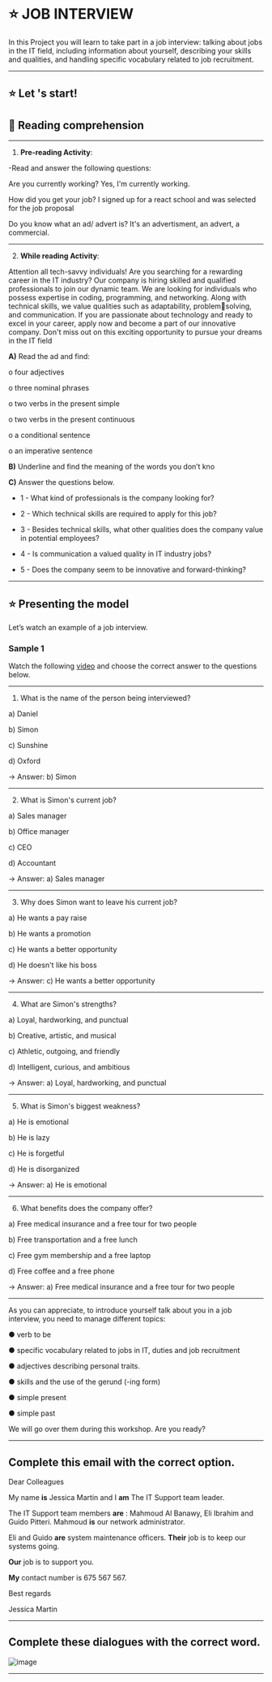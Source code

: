 # :star: JOB INTERVIEW

In this Project you will learn to take part in a job interview: talking about jobs in the IT field, including information about yourself, describing your skills and qualities, and handling specific vocabulary related to job recruitment.

---

## :star: Let 's start!


## :book: Reading comprehension

---

1. **Pre-reading Activity**:
 
-Read and answer the following questions:

Are you currently working? Yes, I'm currently working.

How did you get your job? I signed up for a react school and was selected for the job proposal

Do you know what an ad/ advert is? It's an advertisment, an advert, a commercial.

---

2. **While reading Activity**:


Attention all tech-savvy individuals! Are you searching for a rewarding career in the IT industry? Our company is hiring skilled and qualified professionals to join our dynamic team. We are looking for individuals who possess expertise in coding, programming, and networking. Along with technical skills, we value qualities such as adaptability, problemsolving, and communication. If you are passionate about technology and ready to excel in your career, apply now and become a part of our 
innovative company. Don't miss out on this exciting opportunity to pursue your dreams in the IT field

**A)** Read the ad and find:

o four adjectives

o three nominal phrases

o two verbs in the present simple

o two verbs in the present continuous

o a conditional sentence

o an imperative sentence


**B)**  Underline and find the meaning of the words you don’t kno


**C)** Answer the questions below.

- 1 - What kind of professionals is the company looking for?

- 2 - Which technical skills are required to apply for this job?

- 3 - Besides technical skills, what other qualities does the company value in potential employees?

- 4 - Is communication a valued quality in IT industry jobs? 

- 5 - Does the company seem to be innovative and forward-thinking?


---

## :star: Presenting the model

Let’s watch an example of a job  interview. 

### Sample 1 

Watch the following [video](https://www.youtube.com/watch?v=0k0Uc9uAJwk) and choose the correct answer to the questions below.

---

1. What is the name of the person being interviewed?

a) Daniel

b) Simon

c) Sunshine

d) Oxford

-> Answer: b) Simon

---

2. What is Simon's current job?

a) Sales manager

b) Office manager

c) CEO

d) Accountant

-> Answer: a) Sales manager

---

3. Why does Simon want to leave his current job?

a) He wants a pay raise

b) He wants a promotion

c) He wants a better opportunity

d) He doesn't like his boss

-> Answer: c) He wants a better opportunity

---

4. What are Simon's strengths?

a) Loyal, hardworking, and punctual

b) Creative, artistic, and musical

c) Athletic, outgoing, and friendly

d) Intelligent, curious, and ambitious

-> Answer: a) Loyal, hardworking, and punctual

---

5. What is Simon's biggest weakness?

a) He is emotional

b) He is lazy

c) He is forgetful

d) He is disorganized

-> Answer: a) He is emotional

---

6. What benefits does the company offer?

a) Free medical insurance and a free tour for two people

b) Free transportation and a free lunch

c) Free gym membership and a free laptop

d) Free coffee and a free phone

-> Answer: a) Free medical insurance and a free tour for two people

---

As you can appreciate, to introduce yourself talk about you in a job interview, you need to manage different topics: 

● verb to be 

● specific vocabulary related to jobs in IT, duties and job recruitment

● adjectives describing personal traits.

● skills and the use of the gerund (-ing form)

● simple present

● simple past

We will go over them during this workshop. Are you ready?

---

## Complete this email with the correct option.


Dear Colleagues

My name **is** Jessica Martin and I **am** The IT Support team leader.

The IT Support team members **are** : Mahmoud Al Banawy, Eli Ibrahim and Guido Pitteri. Mahmoud **is**  our network administrator.

Eli and Guido **are** system maintenance officers. **Their**  job is to keep our systems going. 

**Our** job is to support you.

**My** contact number is 675 567 567.

Best regards

Jessica Martin

---

## Complete these dialogues with the correct word.



![image](https://user-images.githubusercontent.com/72580574/231895997-85830af0-3598-4845-974b-fc20905b2cec.png)


---
